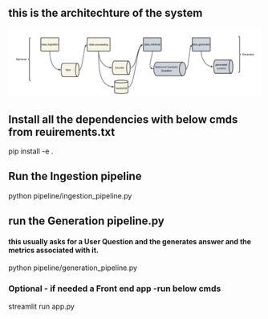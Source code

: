 ## this is the architechture of the system
![Architechture](image.PNG)

## Install all the dependencies with below cmds from reuirements.txt
pip install -e .

## Run the Ingestion pipeline
python pipeline/ingestion_pipeline.py

## run the Generation pipeline.py

#### this usually asks for a User Question and the generates answer and the metrics associated with it.
python pipeline/generation_pipeline.py

### Optional - if needed a Front end app -run below cmds
streamlit run app.py
